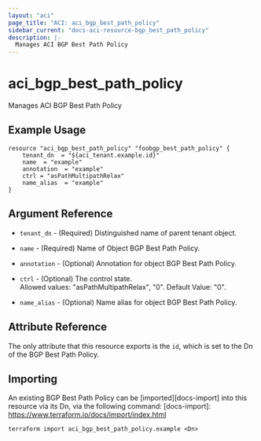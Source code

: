 ```yaml
---
layout: "aci"
page_title: "ACI: aci_bgp_best_path_policy"
sidebar_current: "docs-aci-resource-bgp_best_path_policy"
description: |-
  Manages ACI BGP Best Path Policy
---
```


# aci_bgp_best_path_policy

Manages ACI BGP Best Path Policy

## Example Usage

```hcl
resource "aci_bgp_best_path_policy" "foobgp_best_path_policy" {
    tenant_dn  = "${aci_tenant.example.id}"
    name  = "example"
    annotation  = "example"
    ctrl = "asPathMultipathRelax"
    name_alias  = "example"
}
```

## Argument Reference

- `tenant_dn` - (Required) Distinguished name of parent tenant object.
- `name` - (Required) Name of Object BGP Best Path Policy.
- `annotation` - (Optional) Annotation for object BGP Best Path Policy.

- `ctrl` - (Optional) The control state.  
  Allowed values: "asPathMultipathRelax", "0". Default Value: "0".
- `name_alias` - (Optional) Name alias for object BGP Best Path Policy.

## Attribute Reference

The only attribute that this resource exports is the `id`, which is set to the
Dn of the BGP Best Path Policy.

## Importing

An existing BGP Best Path Policy can be [imported][docs-import] into this resource via its Dn, via the following command:
[docs-import]: https://www.terraform.io/docs/import/index.html

```
terraform import aci_bgp_best_path_policy.example <Dn>
```
